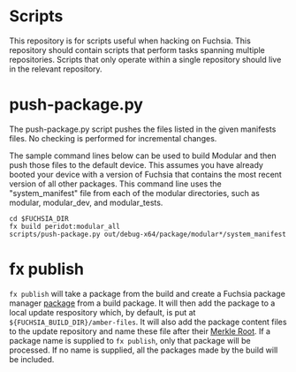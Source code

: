 Scripts
=======================================

This repository is for scripts useful when hacking on Fuchsia. This repository
should contain scripts that perform tasks spanning multiple repositories.
Scripts that only operate within a single repository should live in the relevant
repository.


# push-package.py

The push-package.py script pushes the files listed in the given manifests files.
No checking is performed for incremental changes.

The sample command lines below can be used to build Modular and then push those
files to the default device. This assumes you have already booted your device
with a version of Fuchsia that contains the most recent version of all other
packages. This command line uses the "system_manifest" file from each of the
modular directories, such as modular, modular_dev, and modular_tests.

```
cd $FUCHSIA_DIR
fx build peridot:modular_all
scripts/push-package.py out/debug-x64/package/modular*/system_manifest
```

# fx publish

`fx publish` will take a package from the build and create a Fuchsia package
manager [package] from a build package. It will then add the package to a local
update respository which, by default, is put at
`${FUCHSIA_BUILD_DIR}/amber-files`. It will also add the package content files
to the update repository and name these file after their [Merkle Root].  If a
package name is supplied to `fx publish`, only that package will be processed.
If no name is supplied, all the packages made by the build will be included.

[package]: https://fuchsia.googlesource.com/pm/+/master/README.md#structure-of-a-fuchsia-package
[Merkle Root]: https://fuchsia.googlesource.com/fuchsia/+/master/docs/merkleroot.md
